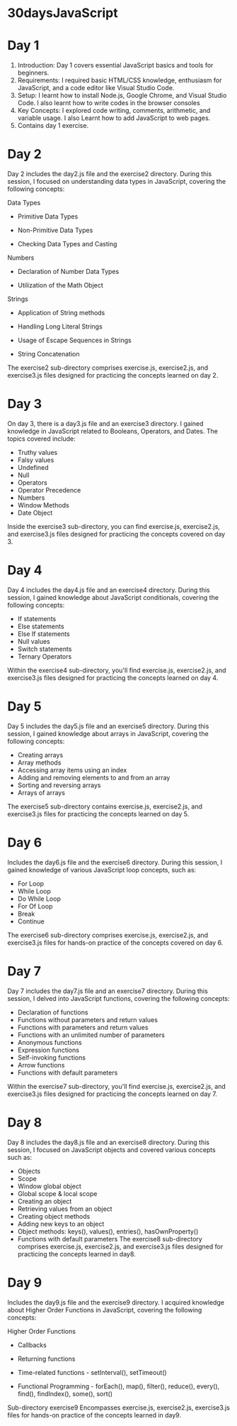 # 30daysJavaScript
# Day 1

1. Introduction: Day 1 covers essential JavaScript basics and tools for beginners.
2. Requirements: I required basic HTML/CSS knowledge, enthusiasm for JavaScript, and a code editor like Visual Studio Code.
3. Setup: I learnt how to install Node.js, Google Chrome, and Visual Studio Code. I also learnt how to write codes in the browser consoles
4. Key Concepts: I explored code writing, comments, arithmetic, and variable usage. I also Learnt how to add JavaScript to web pages.
5. Contains day 1 exercise.

# Day 2

Day 2 includes the day2.js file and the exercise2 directory. During this session, I focused on understanding data types in JavaScript, covering the following concepts:

Data Types

- Primitive Data Types

- Non-Primitive Data Types

- Checking Data Types and Casting

Numbers
- Declaration of Number Data Types

- Utilization of the Math Object

Strings
- Application of String methods

- Handling Long Literal Strings

- Usage of Escape Sequences in Strings

- String Concatenation

The exercise2 sub-directory comprises exercise.js, exercise2.js, and exercise3.js files designed for practicing the concepts learned on day 2.

# Day 3

On day 3, there is a day3.js file and an exercise3 directory. I gained knowledge in JavaScript related to Booleans, Operators, and Dates. The topics covered include:

- Truthy values
- Falsy values
- Undefined
- Null
- Operators
- Operator Precedence
- Numbers
- Window Methods
- Date Object

Inside the exercise3 sub-directory, you can find exercise.js, exercise2.js, and exercise3.js files designed for practicing the concepts covered on day 3.

# Day 4

Day 4 includes the day4.js file and an exercise4 directory. During this session, I gained knowledge about JavaScript conditionals, covering the following concepts:

- If statements
- Else statements
- Else If statements
- Null values
- Switch statements
- Ternary Operators

Within the exercise4 sub-directory, you'll find exercise.js, exercise2.js, and exercise3.js files designed for practicing the concepts learned on day 4.

# Day 5

Day 5 includes the day5.js file and an exercise5 directory. During this session, I gained knowledge about arrays in JavaScript, covering the following concepts:

- Creating arrays
- Array methods
- Accessing array items using an index
- Adding and removing elements to and from an array
- Sorting and reversing arrays
- Arrays of arrays
  
The exercise5 sub-directory contains exercise.js, exercise2.js, and exercise3.js files for practicing the concepts learned on day 5.

# Day 6

Includes the day6.js file and the exercise6 directory. During this session, I gained knowledge of various JavaScript loop concepts, such as:

- For Loop
- While Loop
- Do While Loop
- For Of Loop
- Break
- Continue

The exercise6 sub-directory comprises exercise.js, exercise2.js, and exercise3.js files for hands-on practice of the concepts covered on day 6.

# Day 7

Day 7 includes the day7.js file and an exercise7 directory. During this session, I delved into JavaScript functions, covering the following concepts:

- Declaration of functions
- Functions without parameters and return values
- Functions with parameters and return values
- Functions with an unlimited number of parameters
- Anonymous functions
- Expression functions
- Self-invoking functions
- Arrow functions
- Functions with default parameters
  
Within the exercise7 sub-directory, you'll find exercise.js, exercise2.js, and exercise3.js files designed for practicing the concepts learned on day 7.

# Day 8

Day 8 includes the day8.js file and an exercise8 directory. During this session, I focused on JavaScript objects and covered various concepts such as:

- Objects
- Scope
- Window global object
- Global scope & local scope
- Creating an object
- Retrieving values from an object
- Creating object methods
- Adding new keys to an object
- Object methods: keys(), values(), entries(), hasOwnProperty()
- Functions with default parameters
The exercise8 sub-directory comprises exercise.js, exercise2.js, and exercise3.js files designed for practicing the concepts learned in day8.

# Day 9
Includes the day9.js file and the exercise9 directory. I acquired knowledge about Higher Order Functions in JavaScript, covering the following concepts:

Higher Order Functions

- Callbacks

- Returning functions

- Time-related functions - setInterval(), setTimeout()

- Functional Programming - forEach(), map(), filter(), reduce(), every(), find(), findIndex(), some(), sort()

Sub-directory exercise9
Encompasses exercise.js, exercise2.js, exercise3.js files for hands-on practice of the concepts learned in day9.













   
